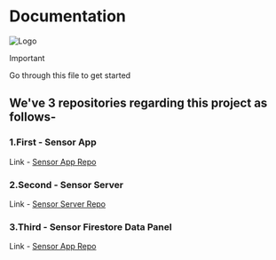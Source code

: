 # Documentation

![Logo](https://firebasestorage.googleapis.com/v0/b/esp32sensor-10e27.appspot.com/o/assets%2Fimages%2Fic_launcher.png?alt=media&token=a4ec6842-7f32-49da-a3c8-6f941a7651e1)

> [!IMPORTANT]
> Go through this file to get started

## We've 3 repositories regarding this project as follows- 

### 1.First - Sensor App 
Link - [Sensor App Repo](https://github.com/quantechl2m/esp32sensor_app)

### 2.Second - Sensor Server 
Link - [Sensor Server Repo](https://github.com/quantechl2m/esp32sensor-server)

### 3.Third - Sensor Firestore Data Panel 
Link - [Sensor App Repo](https://github.com/quantechl2m/esp32sensor-firestore-data-update-panel)

